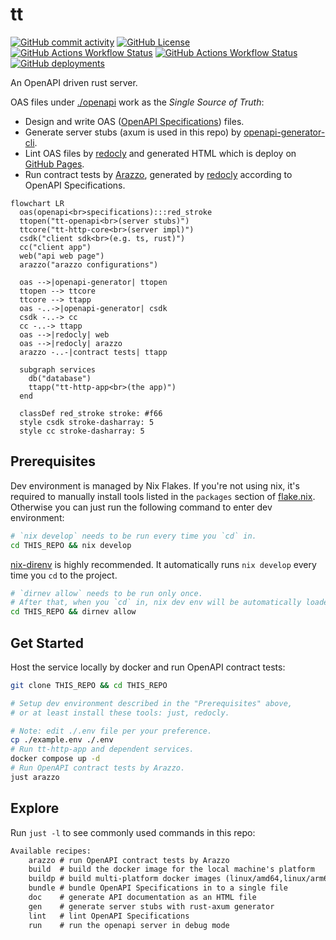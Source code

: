 # tt

[![GitHub commit activity](https://img.shields.io/github/commit-activity/m/whisperpine/tt)](https://github.com/whisperpine/tt/commits/main/)
[![GitHub License](https://img.shields.io/github/license/whisperpine/tt)](https://github.com/whisperpine/tt/blob/main/LICENSE)
[![GitHub Actions Workflow Status](https://img.shields.io/github/actions/workflow/status/whisperpine/tt/checks.yml?label=checks)](https://github.com/whisperpine/tt/actions/workflows/checks.yml)
[![GitHub Actions Workflow Status](https://img.shields.io/github/actions/workflow/status/whisperpine/tt/build.yml)](https://github.com/whisperpine/tt/actions/workflows/build.yml)
[![GitHub deployments](https://img.shields.io/github/deployments/whisperpine/tt/github-pages?label=pages)](https://github.com/whisperpine/tt/deployments/github-pages)

An OpenAPI driven rust server.

OAS files under [./openapi](./openapi/) work as the *Single Source of Truth*:

- Design and write OAS ([OpenAPI Specifications](https://www.openapis.org/)) files.
- Generate server stubs (axum is used in this repo) by [openapi-generator-cli](https://github.com/OpenAPITools/openapi-generator).
- Lint OAS files by [redocly](https://github.com/Redocly/redocly-cli)
  and generated HTML which is deploy on [GitHub Pages](https://whisperpine.github.io/tt/).
- Run contract tests by [Arazzo](https://www.openapis.org/arazzo-specification),
  generated by [redocly](https://github.com/Redocly/redocly-cli)
  according to OpenAPI Specifications.

```mermaid
flowchart LR
  oas(openapi<br>specifications):::red_stroke
  ttopen("tt-openapi<br>(server stubs)")
  ttcore("tt-http-core<br>(server impl)")
  csdk("client sdk<br>(e.g. ts, rust)")
  cc("client app")
  web("api web page")
  arazzo("arazzo configurations")

  oas -->|openapi-generator| ttopen
  ttopen --> ttcore
  ttcore --> ttapp
  oas -..->|openapi-generator| csdk
  csdk -..-> cc
  cc -..-> ttapp
  oas -->|redocly| web
  oas -->|redocly| arazzo
  arazzo -..-|contract tests| ttapp

  subgraph services
    db("database")
    ttapp("tt-http-app<br>(the app)")
  end

  classDef red_stroke stroke: #f66
  style csdk stroke-dasharray: 5
  style cc stroke-dasharray: 5
```

## Prerequisites

Dev environment is managed by Nix Flakes.
If you're not using nix, it's required to manually install tools listed in the
`packages` section of [flake.nix](./flake.nix).
Otherwise you can just run the following command to enter dev environment:

```sh
# `nix develop` needs to be run every time you `cd` in.
cd THIS_REPO && nix develop
```

[nix-direnv](https://github.com/nix-community/nix-direnv)
is highly recommended.
It automatically runs `nix develop` every
time you `cd` to the project.

```sh
# `dirnev allow` needs to be run only once.
# After that, when you `cd` in, nix dev env will be automatically loaded.
cd THIS_REPO && dirnev allow
```

## Get Started

Host the service locally by docker and run OpenAPI contract tests:

```sh
git clone THIS_REPO && cd THIS_REPO

# Setup dev environment described in the "Prerequisites" above,
# or at least install these tools: just, redocly.

# Note: edit ./.env file per your preference.
cp ./example.env ./.env
# Run tt-http-app and dependent services.
docker compose up -d
# Run OpenAPI contract tests by Arazzo.
just arazzo
```

## Explore

Run `just -l` to see commonly used commands in this repo:

```txt
Available recipes:
    arazzo # run OpenAPI contract tests by Arazzo
    build  # build the docker image for the local machine's platform
    buildp # build multi-platform docker images (linux/amd64,linux/arm64)
    bundle # bundle OpenAPI Specifications in to a single file
    doc    # generate API documentation as an HTML file
    gen    # generate server stubs with rust-axum generator
    lint   # lint OpenAPI Specifications
    run    # run the openapi server in debug mode
```
